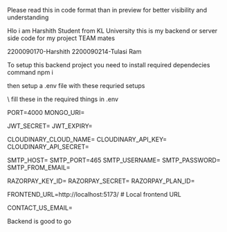 
Please read this in code format than in preview for better visibility and understanding

Hlo i am Harshith Student from KL University this is my backend or server side code for my project
TEAM mates

2200090170-Harshith
2200090214-Tulasi Ram


To setup this backend project you need to install required dependecies
command
npm i

then setup a .env file
with these requried setups

\\ fill these in the required things in .env 




PORT=4000
MONGO_URI=

JWT_SECRET=
JWT_EXPIRY=  

CLOUDINARY_CLOUD_NAME=
CLOUDINARY_API_KEY=
CLOUDINARY_API_SECRET=

SMTP_HOST=
SMTP_PORT=465
SMTP_USERNAME=
SMTP_PASSWORD=
SMTP_FROM_EMAIL=

RAZORPAY_KEY_ID=
RAZORPAY_SECRET=
RAZORPAY_PLAN_ID=

FRONTEND_URL=http://localhost:5173/ # Local frontend URL

CONTACT_US_EMAIL=


Backend is good to go
